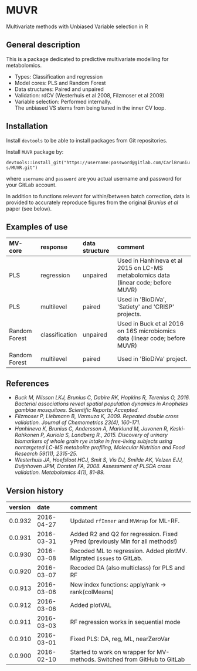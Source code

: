 # MUVR
Multivariate methods with Unbiased Variable selection in R

## General description
This is a package dedicated to predictive multivariate modelling for metabolomics.
- Types: Classification and regression
- Model cores: PLS and Random Forest
- Data structures: Paired and unpaired
- Validation: rdCV (Westerhuis et al 2008, Filzmoser et al 2009)
- Variable selection: Performed internally.  
  The unbiased VS stems from being tuned in the inner CV loop.  

## Installation
Install `devtools` to be able to install packages from Git repositories.

Install `MUVR` package by:

`devtools::install_git("https://username:password@gitlab.com/CarlBrunius/MUVR.git")`

where `username` and `password` are you actual username and password for your GitLab account.

In addition to functions relevant for within/between batch correction, data is provided to accurately reproduce figures from the original *Brunius et al* paper (see below).

## Examples of use
MV-core       | response       | data structure | comment
:------       | :-------       | :------------- | :------
PLS           | regression     | unpaired       | Used in Hanhineva et al 2015 on LC-MS metabolomics data (linear code; before MUVR)
PLS           | multilevel     | paired         | Used in 'BioDiVa', 'Satiety' and 'CRISP' projects.
Random Forest | classification | unpaired       | Used in Buck et al 2016 on 16S microbiomics data (linear code; before MUVR)
Random Forest | multilevel     | paired         | Used in 'BioDiVa' project.

## References

- *Buck M, Nilsson LKJ, Brunius C, Dabire RK, Hopkins R, Terenius O, 2016. Bacterial associations reveal spatial population dynamics in Anopheles gambiae mosquitoes. Scientific Reports; Accepted.*
- *Filzmoser P, Liebmann B, Varmuza K, 2009. Repeated double cross validation. Journal of Chemometrics 23(4), 160-171.*
- *Hanhineva K, Brunius C, Andersson A, Marklund M, Juvonen R, Keski-Rahkonen P, Auriola S, Landberg R., 2015. Discovery of urinary biomarkers of whole grain rye intake in free-living subjects using nontargeted LC-MS metabolite profiling, Molecular Nutrition and Food Research 59(11), 2315-25.*
- *Westerhuis JA, Hoefsloot HCJ, Smit S, Vis DJ, Smilde AK, Velzen EJJ, Duijnhoven JPM, Dorsten FA, 2008. Assessment of PLSDA cross validation. Metabolomics 4(1), 81-89.*

## Version history
version | date | comment
:------ | :--- | :------
0.0.932 | 2016-04-27 | Updated `rfInner` and `MVWrap` for ML-RF.
0.0.931 | 2016-03-31 | Added R2 and Q2 for regression. Fixed yPred (previously Min for all methods!)
0.0.930 | 2016-03-08 | Recoded ML to regression. Added plotMV. Migrated `Issues` to GitLab.
0.0.920 | 2016-03-07 | Recoded DA (also multiclass) for PLS and RF
0.0.913 | 2016-03-06 | New index functions: apply/rank -> rank(colMeans)
0.0.912 | 2016-03-06 | Added plotVAL
0.0.911 | 2016-03-03 | RF regression works in sequential mode 
0.0.910 | 2016-03-01 | Fixed PLS: DA, reg, ML, nearZeroVar
0.0.900 | 2016-02-10 | Started to work on wrapper for MV-methods. Switched from GitHub to GitLab
